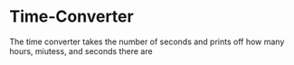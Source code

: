 # Time-Converter
The time converter takes the number of seconds and prints off how many hours, miutess, and seconds there are
